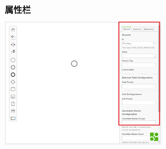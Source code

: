 # 属性栏

![属性栏][1]

  [1]: https://raw.githubusercontent.com/imdwpeng/photoGallery/master/bpmn/bpmn_2.png